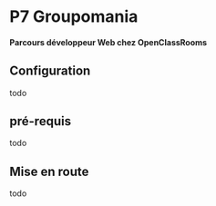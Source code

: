 # P7 Groupomania
#### Parcours développeur Web chez OpenClassRooms

## Configuration
todo

## pré-requis
todo

## Mise en route
todo

